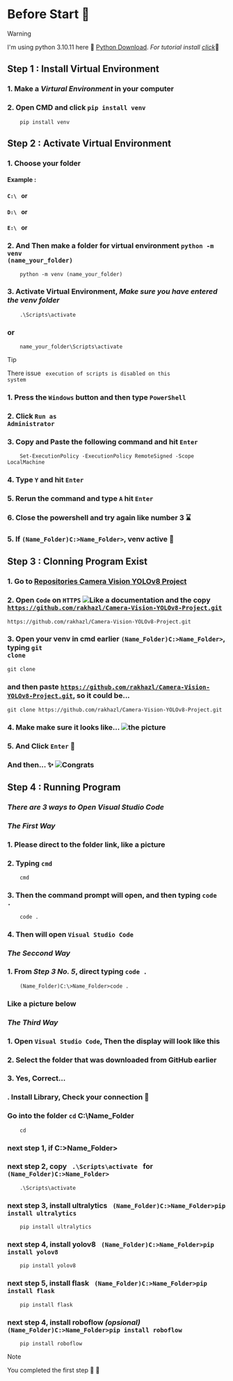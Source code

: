 # Before Start :checkered_flag:

> [!WARNING]
> I'm using python 3.10.11 here :snake:
> [Python Download](https://www.python.org/downloads/).
> *For tutorial install [click](https://www.youtube.com/watch?v=t3jhhAuGygs)*:eyes:

## Step 1 : Install Virtual Environment
### 1. Make a _*Virtural Environment*_ in your computer
### 2. Open CMD and click <code>pip install venv</code>
        pip install venv

###
## Step 2 : Activate Virtual Environment
### 1. Choose your folder 
   ####     Example : 
   ####     <code>C:\ </code> or
   ####     <code>D:\ </code> or 
   ####     <code>E:\ </code> or

### 2. And Then make a folder for virtual environment <code>python -m venv (name_your_folder)</code>
        python -m venv (name_your_folder)
	
### 3. Activate Virtual Environment, *Make sure you have entered the venv folder*
        .\Scripts\activate
###   or
        name_your_folder\Scripts\activate

> [!TIP]
> There issue <code> execution of scripts is disabled on this system</code>

### 1. Press the <code>Windows</code> button and then type <code>PowerShell</code>
### 2. Click <code>Run as Administrator</code>
### 3. **Copy** and **Paste** the following command and hit <code>Enter</code>
		Set-ExecutionPolicy -ExecutionPolicy RemoteSigned -Scope LocalMachine
 
### 4. Type <code>Y</code> and hit <code>Enter</code>
### 5. Rerun the command and type <code>A</code> hit <code>Enter</code>
### 6. Close the powershell and try again like number 3 :hourglass:
### 5. If <code>(Name_Folder)C:\>Name_Folder></code>, venv active :rocket:


## Step 3 : Clonning Program Exist

### 1. Go to [Repositories Camera Vision YOLOv8 Project](https://github.com/rakhazl/Camera-Vision-YOLOv8-Project)
### 2. Open <code>Code</code> on <code>HTTPS</code> ![Like a documentation](https://github.com/rakhazl/Camera-Vision-YOLOv8-Project/blob/main/doc%20for%20tutor/step%201.png) and the copy <code>https://github.com/rakhazl/Camera-Vision-YOLOv8-Project.git</code>
	https://github.com/rakhazl/Camera-Vision-YOLOv8-Project.git
 
### 3. Open your venv in cmd earlier <code>(Name_Folder)C:\>Name_Folder></code>, typing <code>git clone</code>
	git clone
 
 ### and then paste <code>https://github.com/rakhazl/Camera-Vision-YOLOv8-Project.git</code>, so it could be...
 	git clone https://github.com/rakhazl/Camera-Vision-YOLOv8-Project.git
  
### 4. Make make sure it looks like... ![the picture](https://github.com/rakhazl/Camera-Vision-YOLOv8-Project/blob/main/doc%20for%20tutor/step%202.png)
### 5. And Click <code>Enter</code> :dizzy:

### And then... :sparkles: ![Congrats](https://github.com/rakhazl/Camera-Vision-YOLOv8-Project/blob/main/doc%20for%20tutor/step%203.png) 

## Step 4 : Running Program 

### _*There are 3 ways to Open Visual Studio Code*_
### *The First Way*
### 1. Please direct to the folder link, like a picture ![]()
### 2. Typing <code>cmd</code>
        cmd
### 3. Then the command prompt will open, and then typing <code>code .</code>
        code .
### 4. Then will open <code>Visual Studio Code</code>

### *The Seccond Way*
### 1. From *Step 3 No. 5*, direct typing <code>code .</code>
        (Name_Folder)C:\>Name_Folder>code .
### Like a picture below ![]()

### *The Third Way*
### 1. Open <code>Visual Studio Code</code>, Then the display will look like this ![]()
### 2. Select the folder that was downloaded from GitHub earlier ![]()
### 3. Yes, Correct... ![]()

### . Install Library, Check your connection :signal_strength:
###        Go into the folder <code>cd</code> C:\Name_Folder 
        cd
###        next step 1, if C:\>Name_Folder>
###        next step 2, copy <code> .\Scripts\activate </code> for <code> (Name_Folder)C:\>Name_Folder> </code>
        .\Scripts\activate
###        next step 3, install ultralytics <code> (Name_Folder)C:\>Name_Folder>pip install ultralytics </code>
        pip install ultralytics
###        next step 4, install yolov8 <code> (Name_Folder)C:\>Name_Folder>pip install yolov8 </code>
        pip install yolov8
###        next step 5, install flask <code> (Name_Folder)C:\>Name_Folder>pip install flask </code>
        pip install flask
###        next step 4, install roboflow _(opsional)_ <code> (Name_Folder)C:\>Name_Folder>pip install roboflow </code>
        pip install roboflow

> [!NOTE]
> You completed the first step :dancers: :clap:

